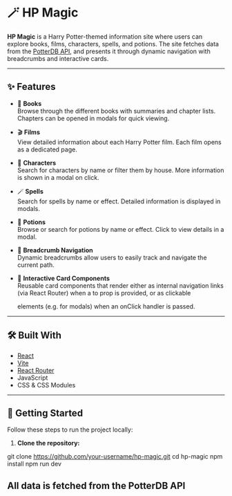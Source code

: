 # 🪄 HP Magic

**HP Magic** is a Harry Potter-themed information site where users can explore books, films, characters, spells, and potions. The site fetches data from the [PotterDB API](https://potterdb.com/), and presents it through dynamic navigation with breadcrumbs and interactive cards.

---

## ✨ Features

- 🔖 **Books**  
  Browse through the different books with summaries and chapter lists. Chapters can be opened in modals for quick viewing.

- 🎬 **Films**  
  View detailed information about each Harry Potter film. Each film opens as a dedicated page.

- 🧙 **Characters**  
  Search for characters by name or filter them by house. More information is shown in a modal on click.

- 🪄 **Spells**  
  Search for spells by name or effect. Detailed information is displayed in modals.

- 🧪 **Potions**  
  Browse or search for potions by name or effect. Click to view details in a modal.

- 🧭 **Breadcrumb Navigation**  
  Dynamic breadcrumbs allow users to easily track and navigate the current path.

- 🧱 **Interactive Card Components**  
  Reusable card components that render either as internal navigation links (via React Router) when a to prop is provided, or as clickable <div> elements (e.g. for modals) when an onClick handler is passed.

---

## 🛠️ Built With

- [React](https://reactjs.org/)
- [Vite](https://vitejs.dev/)
- [React Router](https://reactrouter.com/)
- JavaScript
- CSS & CSS Modules

---

## 🚀 Getting Started

Follow these steps to run the project locally:

1. **Clone the repository:**

git clone https://github.com/your-username/hp-magic.git
cd hp-magic
npm install
npm run dev

## All data is fetched from the PotterDB API
